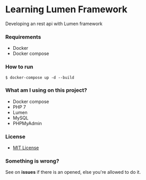 # Learning Lumen Framework

Developing an rest api with Lumen framework

### Requirements

 - Docker
 - Docker compose

### How to run

```
$ docker-compose up -d --build
```

### What am I using on this project?

 - Docker compose
 - PHP 7
 - Lumen
 - MySQL
 - PHPMyAdmin

### License

 - [MIT License](https://github.com/paulo123araujo/learn-lumen-api/blob/master/LICENSE)

### Something is wrong?

See on **issues** if there is an opened, else you're allowed to do it.

